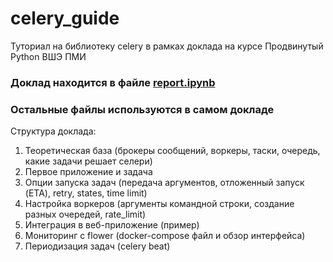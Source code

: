 # celery_guide
Туториал на библиотеку celery в рамках доклада на курсе Продвинутый Python ВШЭ ПМИ


### Доклад находится в файле [report.ipynb](report.ipynb)
### Остальные файлы используются в самом докладе

Структура доклада:
1. Теоретическая база (брокеры сообщений, воркеры, таски, очередь, какие задачи решает селери)
2. Первое приложение и задача
3. Опции запуска задач (передача аргументов, отложенный запуск (ETA), retry, states, time limit)
4. Настройка воркеров (аргументы командной строки, создание разных очередей, rate_limit)
5. Интеграция в веб-приложение (пример)
6. Мониторинг с flower (docker-compose файл и обзор интерфейса)
7. Периодизация задач (celery beat)